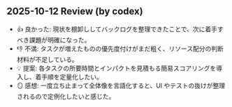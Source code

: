## 2025-10-12 Review (by codex)
- 👍 良かった: 現状を棚卸ししてバックログを整理できたことで、次に着手すべき課題が明確になった。
- 👎 不満: タスクが増えたものの優先度付けがまだ粗く、リソース配分の判断材料が不足している。
- 💡 提案: 各タスクの所要時間とインパクトを見積もる簡易スコアリングを導入し、着手順を定量化したい。
- 🪞 感想: 一度立ち止まって全体像を言語化すると、UI やテストの抜けが整理されるので定例化したいと感じた。
